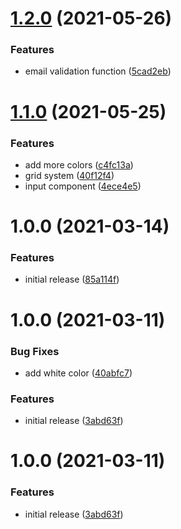 # [1.2.0](https://github.com/halv00rsen/core/compare/v1.1.0...v1.2.0) (2021-05-26)


### Features

* email validation function ([5cad2eb](https://github.com/halv00rsen/core/commit/5cad2ebc90c9b4e81b197eb87a435cf80edfefc0))

# [1.1.0](https://github.com/halv00rsen/core/compare/v1.0.0...v1.1.0) (2021-05-25)


### Features

* add more colors ([c4fc13a](https://github.com/halv00rsen/core/commit/c4fc13a3bed04156788fff284c172e0875ecebfe))
* grid system ([40f12f4](https://github.com/halv00rsen/core/commit/40f12f49a502ade7ff66139b5dc8d62e288c0e85))
* input component ([4ece4e5](https://github.com/halv00rsen/core/commit/4ece4e5fec53871c60051dac42f78eaf460b1b09))

# 1.0.0 (2021-03-14)


### Features

* initial release ([85a114f](https://github.com/halv00rsen/core/commit/85a114f0244c9c816f382354e49a37ac3caa0402))

# 1.0.0 (2021-03-11)


### Bug Fixes

* add white color ([40abfc7](https://github.com/halv00rsen/core/commit/40abfc7cf38884ec57087a28e8b501e861525d45))


### Features

* initial release ([3abd63f](https://github.com/halv00rsen/core/commit/3abd63f39d2f7a154936aa6174747a48f2bfc051))

# 1.0.0 (2021-03-11)


### Features

* initial release ([3abd63f](https://github.com/halv00rsen/core/commit/3abd63f39d2f7a154936aa6174747a48f2bfc051))
